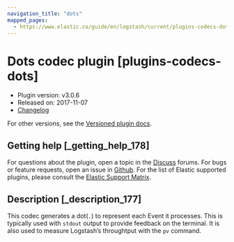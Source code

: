 ```yaml
---
navigation_title: "dots"
mapped_pages:
  - https://www.elastic.co/guide/en/logstash/current/plugins-codecs-dots.html
---
```


# Dots codec plugin [plugins-codecs-dots]

* Plugin version: v3.0.6
* Released on: 2017-11-07
* [Changelog](https://github.com/logstash-plugins/logstash-codec-dots/blob/v3.0.6/CHANGELOG.md)

For other versions, see the [Versioned plugin docs](https://www.elastic.co/guide/en/logstash-versioned-plugins/current/codec-dots-index.html).

## Getting help [_getting_help_178]

For questions about the plugin, open a topic in the [Discuss](http://discuss.elastic.co) forums. For bugs or feature requests, open an issue in [Github](https://github.com/logstash-plugins/logstash-codec-dots). For the list of Elastic supported plugins, please consult the [Elastic Support Matrix](https://www.elastic.co/support/matrix#logstash_plugins).

## Description [_description_177]

This codec generates a dot(`.`) to represent each Event it processes. This is typically used with `stdout` output to provide feedback on the terminal. It is also used to measure Logstash’s throughtput with the `pv` command.
